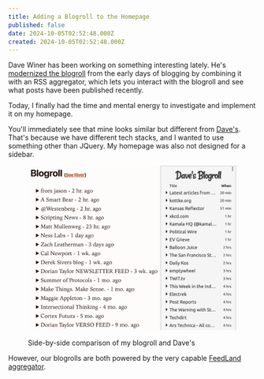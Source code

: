 ```yaml
---
title: Adding a Blogroll to the Homepage
published: false
date: 2024-10-05T02:52:48.000Z
created: 2024-10-05T02:52:48.000Z
---
```


Dave Winer has been working on something interesting lately. He's [modernized the blogroll](https://blogroll.social/) from the early days of blogging by combining it with an RSS aggregator, which lets you interact with the blogroll and see what posts have been published recently.

Today, I finally had the time and mental energy to investigate and implement it on my homepage.

You'll immediately see that mine looks similar but different from [Dave's](https://scripting.com/). That's because we have different tech stacks, and I wanted to use something other than JQuery. My homepage was also not designed for a sidebar.

<figure>

![Side-by-side comparison of my blogroll and Dave's](img/blogroll.png)

<figcaption>Side-by-side comparison of my blogroll and Dave's</figcaption>
</figure>

However, our blogrolls are both powered by the very capable [FeedLand aggregator](https://feedland.com/).
